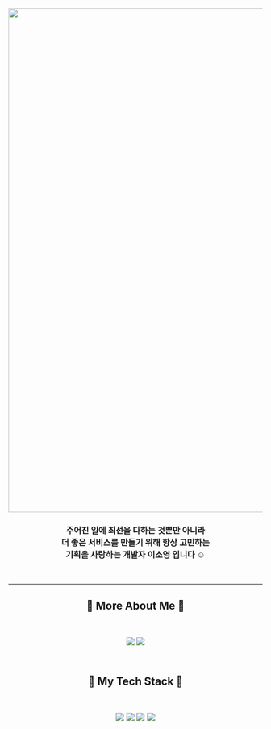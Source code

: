 <img width = 1000 src =https://images.velog.io/images/sso0022/post/8323c4bc-9b96-4fc8-9180-29d2e47302be/%E1%84%8C%E1%85%A6%E1%84%86%E1%85%A9%E1%86%A8%E1%84%8B%E1%85%B3%E1%86%AF%20%E1%84%8B%E1%85%B5%E1%86%B8%E1%84%85%E1%85%A7%E1%86%A8%E1%84%92%E1%85%A2%E1%84%8C%E1%85%AE%E1%84%89%E1%85%A6%E1%84%8B%E1%85%AD._1%20(2)%20%E1%84%87%E1%85%A9%E1%86%A8%E1%84%89%E1%85%A1%E1%84%87%E1%85%A9%E1%86%AB.png>

<h3 align="center"> 주어진 일에 최선을 다하는 것뿐만 아니라<br/> 
더 좋은 서비스를 만들기 위해 항상 고민하는<br/> 
기획을 사랑하는 개발자 이소영 입니다 ☺️
</h3>

<br/> 


***

<h2 align="center"> 🍎 More About Me 🍎
<br/>
<br/> 


<p align="center"><a href="https://velog.io/@sso0022"><img src="https://img.shields.io/badge/Tech Blog-1ec997?style=flat-square&logo=Vimeo&logoColor=white&link=내링크"/></a>    <a href="https://www.notion.so/gwajeong-b8f2cf13f5924fdcad552be7851960d5"><img src="https://img.shields.io/badge/Portfolio-000000?style=flat-square&logo=Vimeo&logoColor=white&link=내링크"/></a>
  
<br/>
<br/>


  <h2 align="center"> 🍎 My Tech Stack 🍎
<br/>
<br/> 
<p align="center"><img src="https://img.shields.io/badge/Swift-FA7343?style=flat-square&logo=Vimeo&logoColor=white"/></a>
<img src="https://img.shields.io/badge/C-A8B9CC?style=flat-square&logo=C&logoColor=white"/></a>
<img src="https://img.shields.io/badge/C++-00599C?style=flat-square&logo=C%2B%2B&logoColor=white"/></a>
<img src="https://img.shields.io/badge/Python-3766AB?style=flat-square&logo=Python&logoColor=white"/></a>
